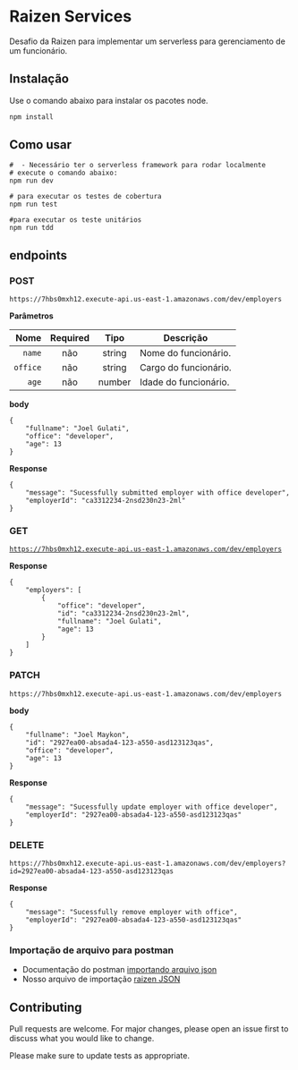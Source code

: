 # Raizen Services

Desafio da Raizen para implementar um serverless para gerenciamento de um funcionário.

## Instalação

Use o comando abaixo para instalar os pacotes node.

```bash
npm install
```

## Como usar

```
#  - Necessário ter o serverless framework para rodar localmente
# execute o comando abaixo:
npm run dev 

# para executar os testes de cobertura
npm run test

#para executar os teste unitários
npm run tdd
```
## endpoints


### POST 
`https://7hbs0mxh12.execute-api.us-east-1.amazonaws.com/dev/employers` 

**Parâmetros**

|          Nome | Required |  Tipo   | Descrição                                                                                                                                                         |
| -------------:|:--------:|:-------:| ------------------------------------------------------------------------------------------------------------------------------------------------------------------- |
|     `name` | não | string  | Nome do funcionário.                                                                   |
|`office`| não | string  | Cargo do funcionário.                                                                   |
|`age`| não | number  | Idade do funcionário.                                                                   |

**body**

```
{
    "fullname": "Joel Gulati",
    "office": "developer",
    "age": 13
}

```
**Response**

```
{
    "message": "Sucessfully submitted employer with office developer",
    "employerId": "ca3312234-2nsd230n23-2ml"
}
```
### GET
[`https://7hbs0mxh12.execute-api.us-east-1.amazonaws.com/dev/employers`](https://7hbs0mxh12.execute-api.us-east-1.amazonaws.com/dev/employers)

**Response**

```
{
    "employers": [
        {
            "office": "developer",
            "id": "ca3312234-2nsd230n23-2ml",
            "fullname": "Joel Gulati",
            "age": 13
        }
    ]
}
```

### PATCH
`https://7hbs0mxh12.execute-api.us-east-1.amazonaws.com/dev/employers` 

**body**

```
{
    "fullname": "Joel Maykon",
    "id": "2927ea00-absada4-123-a550-asd123123qas",
    "office": "developer",
    "age": 13
}
```
**Response**

```
{
    "message": "Sucessfully update employer with office developer",
    "employerId": "2927ea00-absada4-123-a550-asd123123qas"
}
```

### DELETE
`https://7hbs0mxh12.execute-api.us-east-1.amazonaws.com/dev/employers?id=2927ea00-absada4-123-a550-asd123123qas` 

**Response**

```
{
    "message": "Sucessfully remove employer with office",
    "employerId": "2927ea00-absada4-123-a550-asd123123qas"
}
```

### Importação de arquivo para postman

- Documentação do postman [importando arquivo json](https://learning.postman.com/docs/getting-started/importing-and-exporting-data/#importing-data-into-postman)
- Nosso arquivo de importação [raizen JSON](https://github.com/joelmaykonTADS/raizen-service/tree/main/postman)

## Contributing
Pull requests are welcome. For major changes, please open an issue first to discuss what you would like to change.

Please make sure to update tests as appropriate.
